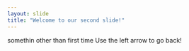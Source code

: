 ```yaml
---
layout: slide
title: "Welcome to our second slide!"
---
```

somethin other than first time
Use the left arrow to go back!